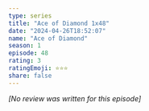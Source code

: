 ```yaml
---
type: series
title: "Ace of Diamond 1x48"
date: "2024-04-26T18:52:07"
name: "Ace of Diamond"
season: 1
episode: 48
rating: 3
ratingEmoji: ⭐️⭐️⭐️
share: false
---
```


*[No review was written for this episode]*
